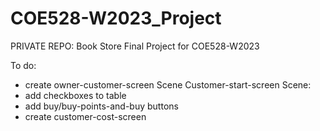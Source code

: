 # COE528-W2023_Project
PRIVATE REPO: Book Store Final Project for COE528-W2023

To do:
- create owner-customer-screen Scene
Customer-start-screen Scene:
- add checkboxes to table
- add buy/buy-points-and-buy buttons
- create customer-cost-screen
